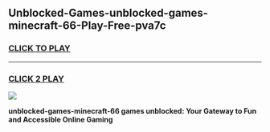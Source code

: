 
## Unblocked-Games-unblocked-games-minecraft-66-Play-Free-pva7c
<h3>
<a href="https://premium76.site?title=unblocked-games-minecraft-66&ref=21A">CLICK TO PLAY</a></h3>
<hr>

<h3>
<a href="https://premium76.site?title=unblocked-games-minecraft-66&ref=21A">CLICK 2 PLAY</a>
  
</h3>

<a href="https://premium76.site?title=unblocked-games-minecraft-66&ref=21A"><img src="https://clearcache.store/games.png"></a>


**unblocked-games-minecraft-66 games unblocked: Your Gateway to Fun and Accessible Online Gaming**
